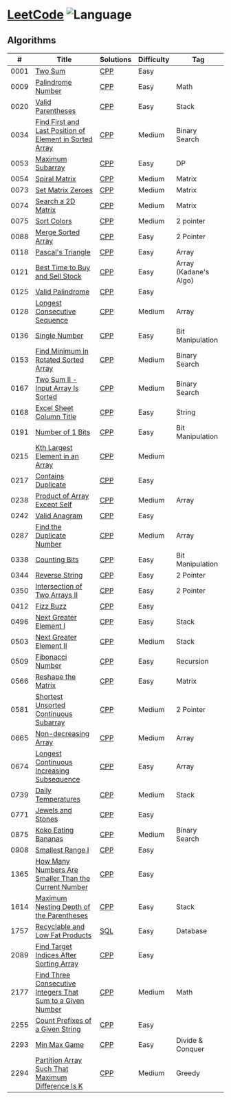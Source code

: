 # [LeetCode](https://leetcode.com/problemset/algorithms/) ![Language](https://img.shields.io/badge/language-CPP%20-blue.svg) 

## Algorithms

| #    | Title                                                                                                                                                   | Solutions                                | Difficulty | Tag                   |
| ---- | ------------------------------------------------------------------------------------------------------------------------------------------------------- | ---------------------------------------- | ---------- | --------------------- |
| 0001 | [Two Sum](https://leetcode.com/problems/two-sum/)                                                                                                       | [CPP](../master/cpp_solutions/_1.cpp)    | Easy       |                       |
| 0009 | [Palindrome Number](https://leetcode.com/problems/palindrome-number/)                                                                                   | [CPP](cpp_solutions/_9.cpp)              | Easy       | Math                  |
| 0020 | [Valid Parentheses](https://leetcode.com/problems/valid-parentheses/)                                                                                   | [CPP](../master/cpp_solutions/_20.cpp)   | Easy       | Stack                 |
| 0034 | [Find First and Last Position of Element in Sorted Array](https://leetcode.com/problems/find-first-and-last-position-of-element-in-sorted-array/)       | [CPP](../master/cpp_solutions/_34.cpp)   | Medium     | Binary Search         |
| 0053 | [Maximum Subarray](https://leetcode.com/problems/maximum-subarray/)                                                                                     | [CPP](../master/cpp_solutions/_53.cpp)   | Easy       | DP                    |  | Kadane's Algo |
| 0054 | [Spiral Matrix](https://leetcode.com/problems/spiral-matrix/)                                                                                           | [CPP](cpp_solutions/_54.cpp)             | Medium     | Matrix                |
| 0073 | [Set Matrix Zeroes](https://leetcode.com/problems/set-matrix-zeroes/)                                                                                   | [CPP](cpp_solutions/_73.cpp)             | Medium     | Matrix                |
| 0074 | [Search a 2D Matrix](https://leetcode.com/problems/search-a-2d-matrix/)                                                                                 | [CPP](../master/cpp_solutions/_74.cpp)   | Medium     | Matrix                |
| 0075 | [Sort Colors](https://leetcode.com/problems/sort-colors/)                                                                                               | [CPP](../master/cpp_solutions/_75.cpp)   | Medium     | 2 pointer             |
| 0088 | [Merge Sorted Array](https://leetcode.com/problems/merge-sorted-array/)                                                                                 | [CPP](../master/cpp_solutions/_88.cpp)   | Easy       | 2 Pointer             |
| 0118 | [Pascal's Triangle](https://leetcode.com/problems/pascals-triangle/)                                                                                    | [CPP](cpp_solutions/_118.cpp)            | Easy       | Array                 |
| 0121 | [Best Time to Buy and Sell Stock](https://leetcode.com/problems/best-time-to-buy-and-sell-stock/)                                                       | [CPP](../master/cpp_solutions/_121.cpp)  | Easy       | Array (Kadane's Algo) |
| 0125 | [Valid Palindrome](https://leetcode.com/problems/valid-palindrome/)                                                                                     | [CPP](../master/cpp_solutions/_125.cpp)  | Easy       |                       |
| 0128 | [Longest Consecutive Sequence](https://leetcode.com/problems/longest-consecutive-sequence/)                                                             | [CPP](../master/cpp_solutions/_128_.cpp) | Medium     | Array                 |
| 0136 | [Single Number](https://leetcode.com/problems/single-number/)                                                                                           | [CPP](cpp_solutions/_136.cpp)            | Easy       | Bit Manipulation      |
| 0153 | [Find Minimum in Rotated Sorted Array](https://leetcode.com/problems/find-minimum-in-rotated-sorted-array/)                                             | [CPP](../master/cpp_solutions/_153.cpp)  | Medium     | Binary Search         |
| 0167 | [Two Sum II - Input Array Is Sorted](https://leetcode.com/problems/two-sum-ii-input-array-is-sorted/)                                                   | [CPP](../master/cpp_solutions/_167.cpp)  | Medium     | Binary Search         |
| 0168 | [Excel Sheet Column Title](https://leetcode.com/problems/excel-sheet-column-title/)                                                                     | [CPP](cpp_solutions/_168.cpp)            | Easy       | String                |
| 0191 | [Number of 1 Bits](https://leetcode.com/problems/number-of-1-bits/)                                                                                     | [CPP](cpp_solutions/_191.cpp)            | Easy       | Bit Manipulation      |
| 0215 | [Kth Largest Element in an Array](https://leetcode.com/problems/kth-largest-element-in-an-array/)                                                       | [CPP](../master/cpp_solutions/_215.cpp)  | Medium     |                       |
| 0217 | [Contains Duplicate](https://leetcode.com/problems/contains-duplicate/)                                                                                 | [CPP](../master/cpp_solutions/_217.cpp)  | Easy       |                       |
| 0238 | [Product of Array Except Self](https://leetcode.com/problems/product-of-array-except-self/)                                                             | [CPP](../master/cpp_solutions/_238.cpp)  | Medium     | Array                 |
| 0242 | [Valid Anagram](https://leetcode.com/problems/valid-anagram/)                                                                                           | [CPP](../master/cpp_solutions/_242.cpp)  | Easy       |                       |
| 0287 | [Find the Duplicate Number](https://leetcode.com/problems/find-the-duplicate-number/)                                                                   | [CPP](cpp_solutions/_287.cpp)            | Medium     | Array                 |
| 0338 | [Counting Bits](https://leetcode.com/problems/counting-bits/)                                                                                           | [CPP](cpp_solutions/_338.cpp)            | Easy       | Bit Manipulation      |
| 0344 | [Reverse String](https://leetcode.com/problems/reverse-string/)                                                                                         | [CPP](../master/cpp_solutions/_344.cpp)  | Easy       | 2 Pointer             |
| 0350 | [Intersection of Two Arrays II](https://leetcode.com/problems/intersection-of-two-arrays-ii/)                                                           | [CPP](../master/cpp_solutions/_350.cpp)  | Easy       | 2 Pointer             |
| 0412 | [Fizz Buzz](https://leetcode.com/problems/fizz-buzz/)                                                                                                   | [CPP](../master/cpp_solutions/_412.cpp)  | Easy       |                       |
| 0496 | [Next Greater Element I](https://leetcode.com/problems/next-greater-element-i/)                                                                         | [CPP](../master/cpp_solutions/_496.cpp)  | Easy       | Stack                 |
| 0503 | [Next Greater Element II](https://leetcode.com/problems/next-greater-element-ii/)                                                                       | [CPP](../master/cpp_solutions/_503.cpp)  | Medium     | Stack                 |
| 0509 | [Fibonacci Number](https://leetcode.com/problems/fibonacci-number/)                                                                                     | [CPP](cpp_solutions/_509.cpp)            | Easy       | Recursion             |
| 0566 | [Reshape the Matrix](https://leetcode.com/problems/reshape-the-matrix/)                                                                                 | [CPP](../master/cpp_solutions/_566.cpp)  | Easy       | Matrix                |
| 0581 | [Shortest Unsorted Continuous Subarray](https://leetcode.com/problems/shortest-unsorted-continuous-subarray/)                                           | [CPP](../master/cpp_solutions/_581.cpp)  | Medium     | 2 Pointer             |
| 0665 | [Non-decreasing Array](https://leetcode.com/problems/non-decreasing-array/)                                                                             | [CPP](cpp_solutions/_665.cpp)            | Medium     | Array                 |
| 0674 | [Longest Continuous Increasing Subsequence](https://leetcode.com/problems/longest-continuous-increasing-subsequence/)                                   | [CPP](../master/cpp_solutions/_674.cpp)  | Easy       | Array                 |
| 0739 | [Daily Temperatures](https://leetcode.com/problems/daily-temperatures/)                                                                                 | [CPP](../master/cpp_solutions/_739.cpp)  | Medium     | Stack                 |
| 0771 | [Jewels and Stones](https://leetcode.com/problems/jewels-and-stones/)                                                                                   | [CPP](../master/cpp_solutions/_771.cpp)  | Easy       |                       |
| 0875 | [Koko Eating Bananas](https://leetcode.com/problems/koko-eating-bananas/)                                                                               | [CPP](cpp_solutions/_875.cpp)            | Medium     | Binary Search         |
| 0908 | [Smallest Range I](https://leetcode.com/problems/smallest-range-i/)                                                                                     | [CPP](../master/cpp_solutions/_908.cpp)  | Easy       |                       |
| 1365 | [How Many Numbers Are Smaller Than the Current Number](https://leetcode.com/problems/how-many-numbers-are-smaller-than-the-current-number/)             | [CPP](../master/cpp_solutions/_1365.cpp) | Easy       |                       |
| 1614 | [Maximum Nesting Depth of the Parentheses](https://leetcode.com/problems/maximum-nesting-depth-of-the-parentheses/)                                     | [CPP](../master/cpp_solutions/_1614.cpp) | Easy       | Stack                 |
| 1757 | [Recyclable and Low Fat Products](https://leetcode.com/problems/recyclable-and-low-fat-products/)                                                       | [SQL](../master/cpp_solutions/_1757.txt) | Easy       | Database              |
| 2089 | [Find Target Indices After Sorting Array](https://leetcode.com/problems/find-target-indices-after-sorting-array/)                                       | [CPP](../master/cpp_solutions/_2089.cpp) | Easy       |                       |
| 2177 | [Find Three Consecutive Integers That Sum to a Given Number](https://leetcode.com/problems/find-three-consecutive-integers-that-sum-to-a-given-number/) | [CPP](../master/cpp_solutions/_2177.cpp) | Medium     | Math                  |
| 2255 | [Count Prefixes of a Given String](https://leetcode.com/problems/count-prefixes-of-a-given-string/)                                                     | [CPP](../master/cpp_solutions/_2255.cpp) | Easy       |                       |
| 2293 | [Min Max Game](https://leetcode.com/problems/min-max-game/)                                                                                             | [CPP](../master/cpp_solutions/_2293.cpp) | Easy       | Divide & Conquer      |
| 2294 | [Partition Array Such That Maximum Difference Is K](https://leetcode.com/problems/partition-array-such-that-maximum-difference-is-k/)                   | [CPP](../master/cpp_solutions/_2294.cpp) | Medium     | Greedy                |
